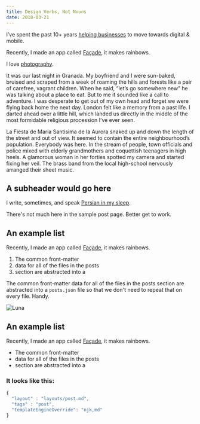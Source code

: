 ```yaml
---
title: Design Verbs, Not Nouns
date: 2018-03-21
---
```


I’ve spent the past 10+ years [helping businesses](https://uk.linkedin.com/in/rafalpast) to move towards digital & mobile.

Recently, I made an app called [Façade](http://facade.photo/), it makes rainbows.

I love [photography](https://www.instagram.com/rafalpast/).


It was our last night in Granada. My boyfriend and I were sun-baked, bruised and scraped from a week of roaming the hills and forests like a pair of carefree, vagrant children. When he said, “let’s go somewhere new” he was talking about a place to eat. But to me it sounded like a call to adventure. I was desperate to get out of my own head and forget we were flying back home the next day. London felt like a memory from a past life. I darted ahead over a little hill, which landed us directly in the middle of the most formidable religious procession I’ve ever seen.

La Fiesta de Maria Santisima de la Aurora snaked up and down the length of the street and out of view. It seemed to contain the entire neighbourhood’s population. Everybody was here. In the stream of people, town officials and police mixed with elderly grandmothers and coquettish teenagers in high heels. A glamorous woman in her forties spotted my camera and started fixing her veil. The brass band from the local high-school nervously arranged their sheet music.

## A subheader would go here

I write, sometimes,
and speak [Persian in my sleep](https://twitter.com/rafalpast). 

There's not much here in the sample post page. Better get to work.


## An example list

Recently, I made an app called [Façade](http://facade.photo/), it makes rainbows.


1. The common front-matter 
2. data for all of the files in the posts
3. section are abstracted into a

The common front-matter data for all of the files in the posts section are abstracted into a `posts.json` file so that we don't need to repeat that on every file. Handy.

![Luna](/images/luna.jpg)


## An example list

Recently, I made an app called [Façade](http://facade.photo/), it makes rainbows.


- The common front-matter 
- data for all of the files in the posts
- section are abstracted into a


### It looks like this:

```js
{
  "layout" : "layouts/post.md",
  "tags" : "post",
  "templateEngineOverride": "njk,md"
}
```


